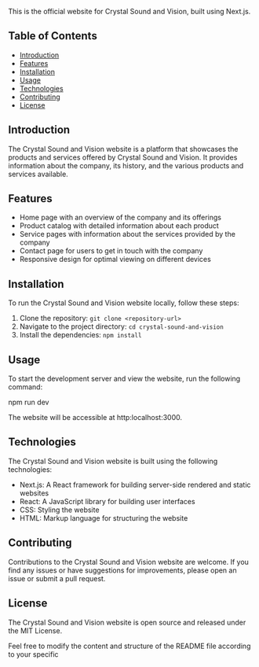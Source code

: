 This is the official website for Crystal Sound and Vision, built using Next.js.

## Table of Contents

- [Introduction](#introduction)
- [Features](#features)
- [Installation](#installation)
- [Usage](#usage)
- [Technologies](#technologies)
- [Contributing](#contributing)
- [License](#license)

## Introduction

The Crystal Sound and Vision website is a platform that showcases the products and services offered by Crystal Sound and Vision. It provides information about the company, its history, and the various products and services available.

## Features

- Home page with an overview of the company and its offerings
- Product catalog with detailed information about each product
- Service pages with information about the services provided by the company
- Contact page for users to get in touch with the company
- Responsive design for optimal viewing on different devices

## Installation

To run the Crystal Sound and Vision website locally, follow these steps:

1. Clone the repository: `git clone <repository-url>`
2. Navigate to the project directory: `cd crystal-sound-and-vision`
3. Install the dependencies: `npm install`

## Usage

To start the development server and view the website, run the following command:

npm run dev

The website will be accessible at http:localhost:3000.

## Technologies
The Crystal Sound and Vision website is built using the following technologies:
- Next.js: A React framework for building server-side rendered and static websites
- React: A JavaScript library for building user interfaces
- CSS: Styling the website
- HTML: Markup language for structuring the website

## Contributing
Contributions to the Crystal Sound and Vision website are welcome. If you find any issues or have suggestions for improvements, please open an issue or submit a pull request.

## License
The Crystal Sound and Vision website is open source and released under the MIT License.

Feel free to modify the content and structure of the README file according to your specific 